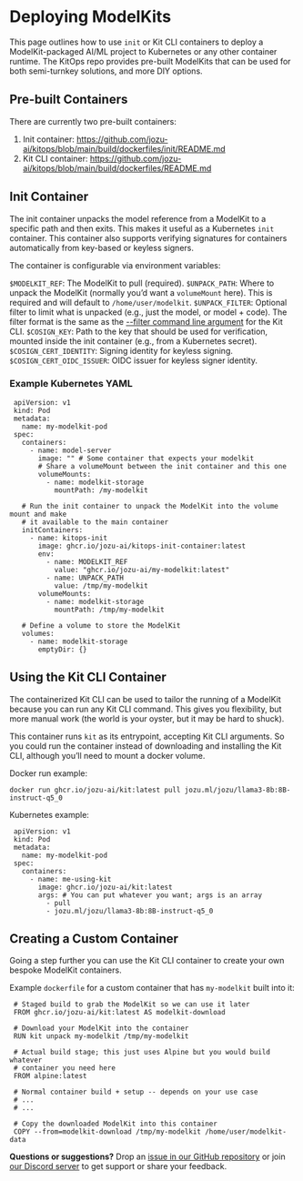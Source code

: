 # Deploying ModelKits

This page outlines how to use `init` or Kit CLI containers to deploy a ModelKit-packaged AI/ML project to Kubernetes or any other container runtime. The KitOps repo provides pre-built ModelKits that can be used for both semi-turnkey solutions, and more DIY options.

## Pre-built Containers

There are currently two pre-built containers:

1. Init container: https://github.com/jozu-ai/kitops/blob/main/build/dockerfiles/init/README.md
1. Kit CLI container: https://github.com/jozu-ai/kitops/blob/main/build/dockerfiles/README.md

## Init Container

The init container unpacks the model reference from a ModelKit to a specific path and then exits. This makes it useful as a Kubernetes `init` container. This container also supports verifying signatures for containers automatically from key-based or keyless signers.

The container is configurable via environment variables:

`$MODELKIT_REF`: The ModelKit to pull (required).
`$UNPACK_PATH`: Where to unpack the ModelKit (normally you’d want a `volumeMount` here). This is required and will default to `/home/user/modelkit`.
`$UNPACK_FILTER`: Optional filter to limit what is unpacked (e.g., just the model, or model + code). The filter format is the same as the [--filter command line argument](../cli/cli-reference/) for the Kit CLI.
`$COSIGN_KEY`: Path to the key that should be used for verification, mounted inside the init container (e.g., from a Kubernetes secret).
`$COSIGN_CERT_IDENTITY`: Signing identity for keyless signing.
`$COSIGN_CERT_OIDC_ISSUER`: OIDC issuer for keyless signer identity.

### Example Kubernetes YAML

```
 apiVersion: v1
 kind: Pod
 metadata:
   name: my-modelkit-pod
 spec:
   containers:
     - name: model-server
       image: "" # Some container that expects your modelkit
       # Share a volumeMount between the init container and this one
       volumeMounts:
         - name: modelkit-storage
           mountPath: /my-modelkit

   # Run the init container to unpack the ModelKit into the volume mount and make
   # it available to the main container
   initContainers:
     - name: kitops-init
       image: ghcr.io/jozu-ai/kitops-init-container:latest
       env:
         - name: MODELKIT_REF
           value: "ghcr.io/jozu-ai/my-modelkit:latest"
         - name: UNPACK_PATH
           value: /tmp/my-modelkit
       volumeMounts:
         - name: modelkit-storage
           mountPath: /tmp/my-modelkit

   # Define a volume to store the ModelKit
   volumes:
     - name: modelkit-storage
       emptyDir: {}
```

## Using the Kit CLI Container

The containerized Kit CLI can be used to tailor the running of a ModelKit because you can run any Kit CLI command. This gives you flexibility, but more manual work (the world is your oyster, but it may be hard to shuck).

This container runs `kit` as its entrypoint, accepting Kit CLI arguments. So you could run the container instead of downloading and installing the Kit CLI, although you’ll need to mount a docker volume.

Docker run example:

`docker run ghcr.io/jozu-ai/kit:latest pull jozu.ml/jozu/llama3-8b:8B-instruct-q5_0`

Kubernetes example:

```
 apiVersion: v1
 kind: Pod
 metadata:
   name: my-modelkit-pod
 spec:
   containers:
     - name: me-using-kit
       image: ghcr.io/jozu-ai/kit:latest
       args: # You can put whatever you want; args is an array
         - pull
         - jozu.ml/jozu/llama3-8b:8B-instruct-q5_0
```

## Creating a Custom Container

Going a step further you can use the Kit CLI container to create your own bespoke ModelKit containers.

Example `dockerfile` for a custom container that has `my-modelkit` built into it:

```
 # Staged build to grab the ModelKit so we can use it later
 FROM ghcr.io/jozu-ai/kit:latest AS modelkit-download

 # Download your ModelKit into the container
 RUN kit unpack my-modelkit /tmp/my-modelkit

 # Actual build stage; this just uses Alpine but you would build whatever
 # container you need here
 FROM alpine:latest

 # Normal container build + setup -- depends on your use case
 # ...
 # ...

 # Copy the downloaded ModelKit into this container
 COPY --from=modelkit-download /tmp/my-modelkit /home/user/modelkit-data
```

**Questions or suggestions?** Drop an [issue in our GitHub repository](https://github.com/jozu-ai/kitops/issues) or join [our Discord server](https://discord.gg/Tapeh8agYy) to get support or share your feedback.
